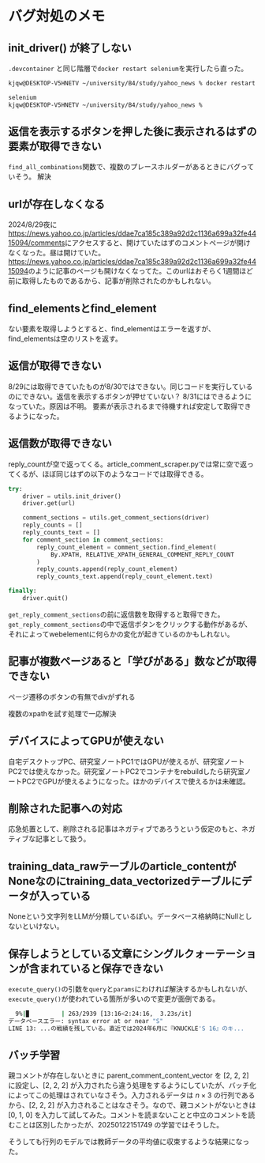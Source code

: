 # バグ対処のメモ

## init_driver() が終了しない

`.devcontainer` と同じ階層で`docker restart selenium`を実行したら直った。

```sh
kjqw@DESKTOP-V5HNETV ~/university/B4/study/yahoo_news % docker restart selenium

selenium
kjqw@DESKTOP-V5HNETV ~/university/B4/study/yahoo_news %
```

## 返信を表示するボタンを押した後に表示されるはずの要素が取得できない

`find_all_combinations`関数で、複数のプレースホルダーがあるときにバグっていそう。
解決

## urlが存在しなくなる

2024/8/29夜に<https://news.yahoo.co.jp/articles/ddae7ca185c389a92d2c1136a699a32fe4415094/comments>にアクセスすると、開けていたはずのコメントページが開けなくなった。昼は開けていた。<https://news.yahoo.co.jp/articles/ddae7ca185c389a92d2c1136a699a32fe4415094>のように記事のページも開けなくなってた。このurlはおそらく1週間ほど前に取得したものであるから、記事が削除されたのかもしれない。

## find_elementsとfind_element

ない要素を取得しようとすると、find_elementはエラーを返すが、find_elementsは空のリストを返す。

## 返信が取得できない

8/29には取得できていたものが8/30ではできない。同じコードを実行しているのにできない。返信を表示するボタンが押せていない？
8/31にはできるようになっていた。原因は不明。
要素が表示されるまで待機すれば安定して取得できるようになった。

## 返信数が取得できない

reply_countが空で返ってくる。article_comment_scraper.pyでは常に空で返ってくるが、ほぼ同じはずの以下のようなコードでは取得できる。

```python
try:
    driver = utils.init_driver()
    driver.get(url)

    comment_sections = utils.get_comment_sections(driver)
    reply_counts = []
    reply_counts_text = []
    for comment_section in comment_sections:
        reply_count_element = comment_section.find_element(
            By.XPATH, RELATIVE_XPATH_GENERAL_COMMENT_REPLY_COUNT
        )
        reply_counts.append(reply_count_element)
        reply_counts_text.append(reply_count_element.text)

finally:
    driver.quit()
```

`get_reply_comment_sections`の前に返信数を取得すると取得できた。`get_reply_comment_sections`の中で返信ボタンをクリックする動作があるが、それによってwebelementに何らかの変化が起きているのかもしれない。

## 記事が複数ページあると「学びがある」数などが取得できない

ページ遷移のボタンの有無でdivがずれる

複数のxpathを試す処理で一応解決

## デバイスによってGPUが使えない

自宅デスクトップPC、研究室ノートPC1ではGPUが使えるが、研究室ノートPC2では使えなかった。研究室ノートPC2でコンテナをrebuildしたら研究室ノートPC2でGPUが使えるようになった。ほかのデバイスで使えるかは未確認。

## 削除された記事への対応

応急処置として、削除される記事はネガティブであろうという仮定のもと、ネガティブな記事として扱う。

## training_data_rawテーブルのarticle_contentがNoneなのにtraining_data_vectorizedテーブルにデータが入っている

Noneという文字列をLLMが分類しているぽい。データベース格納時にNullとしないといけない。

## 保存しようとしている文章にシングルクォーテーションが含まれていると保存できない

<!-- TODO -->
`execute_query()`の引数を`query`と`params`にわければ解決するかもしれないが、`execute_query()`が使われている箇所が多いので変更が面倒である。

```sh
  9%|▉         | 263/2939 [13:16<2:24:16,  3.23s/it]
データベースエラー: syntax error at or near "S"
LINE 13: ...の戦績を残している。直近では2024年6月に『KNUCKLE'S 16』のキ...
```

## バッチ学習

親コメントが存在しないときに parent_comment_content_vector を [2, 2, 2] に設定し、[2, 2, 2] が入力されたら違う処理をするようにしていたが、バッチ化によってこの処理はされていなさそう。入力されるデータは $n\times 3$ の行列であるから、[2, 2, 2] が入力されることはなさそう。なので、親コメントがないときは [0, 1, 0] を入力して試してみた。コメントを読まないことと中立のコメントを読むことは区別したかったが、20250122151749 の学習ではそうした。

そうしても行列のモデルでは教師データの平均値に収束するような結果になった。
